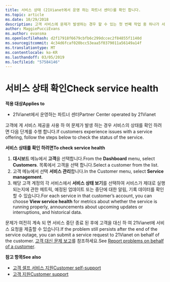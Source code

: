 ```yaml
---
title: 서비스 상태 (21Vianet에서 운영 하는 파트너 센터)를 확인 합니다.
ms.topic: article
ms.date: 10/29/2018
description: 고객 서비스에 문제가 발생하는 경우 할 수 있는 첫 번째 작업 중 하나가 서비스 상태를 확인하는 것입니다.
author: MaggiePucciEvans
ms.author: evansma
ms.openlocfilehash: d2f17918f6679cbfb6c299dccec2f84855f1140d
ms.sourcegitcommit: 4c34d6fcaf020bcc53eaa5f0379011a56149a14f
ms.translationtype: MT
ms.contentlocale: ko-KR
ms.lasthandoff: 03/05/2019
ms.locfileid: "57584146"
---
```

# <a name="check-service-health"></a><span data-ttu-id="6b34d-103">서비스 상태 확인</span><span class="sxs-lookup"><span data-stu-id="6b34d-103">Check service health</span></span>

<span data-ttu-id="6b34d-104">**적용 대상**</span><span class="sxs-lookup"><span data-stu-id="6b34d-104">**Applies to**</span></span>

-   <span data-ttu-id="6b34d-105">21Vianet에서 운영하는 파트너 센터</span><span class="sxs-lookup"><span data-stu-id="6b34d-105">Partner Center operated by 21Vianet</span></span>


<span data-ttu-id="6b34d-106">고객에 게 서비스 제공을 사용 하 여 문제가 발생 하는 경우 서비스의 상태를 확인 하려면 다음 단계를 수행 합니다.</span><span class="sxs-lookup"><span data-stu-id="6b34d-106">If customers experience issues with a service offering, follow the steps below to check the status of the service.</span></span>

<span data-ttu-id="6b34d-107">**서비스 상태를 확인 하려면**</span><span class="sxs-lookup"><span data-stu-id="6b34d-107">**To check service health**</span></span>

1.  <span data-ttu-id="6b34d-108">**대시보드** 메뉴에서 **고객**을 선택합니다.</span><span class="sxs-lookup"><span data-stu-id="6b34d-108">From the **Dashboard** menu, select **Customers**.</span></span> <span data-ttu-id="6b34d-109">목록에서 고객을 선택 합니다.</span><span class="sxs-lookup"><span data-stu-id="6b34d-109">Select a customer from the list.</span></span>
2.  <span data-ttu-id="6b34d-110">고객 메뉴에서 선택 **서비스 관리**합니다.</span><span class="sxs-lookup"><span data-stu-id="6b34d-110">In the Customer menu, select **Service management**.</span></span>
3.  <span data-ttu-id="6b34d-111">해당 고객 계정의 각 서비스에서 **서비스 상태 보기**를 선택하여 서비스가 제대로 실행되는지에 관한 메트릭, 예정된 업데이트 또는 중단에 대한 알림, 기록 데이터를 확인할 수 있습니다.</span><span class="sxs-lookup"><span data-stu-id="6b34d-111">For each service in that customer’s account, you can choose **View service health** for metrics about whether the service is running properly, announcements about upcoming updates or interruptions, and historical data.</span></span>

<span data-ttu-id="6b34d-112">문제가 여전히 계속 되 면 서비스 중단 종료 된 후에 고객을 대신 하 여 21Vianet에 서비스 요청을 제출할 수 있습니다.</span><span class="sxs-lookup"><span data-stu-id="6b34d-112">If the problem still persists after the end of the service outage, you can submit a service request to 21Vianet on behalf of the customer.</span></span> <span data-ttu-id="6b34d-113">[고객 대신 문제 보고](report-problems-on-behalf-of-a-customer.md)를 참조하세요.</span><span class="sxs-lookup"><span data-stu-id="6b34d-113">See [Report problems on behalf of a customer](report-problems-on-behalf-of-a-customer.md).</span></span>

<span data-ttu-id="6b34d-114">**참고 항목**</span><span class="sxs-lookup"><span data-stu-id="6b34d-114">**See also**</span></span>

-   [<span data-ttu-id="6b34d-115">고객 셀프 서비스 지원</span><span class="sxs-lookup"><span data-stu-id="6b34d-115">Customer self-support</span></span>](customer-self-support.md)
-   [<span data-ttu-id="6b34d-116">고객 지원</span><span class="sxs-lookup"><span data-stu-id="6b34d-116">Customer support</span></span>](customer-support.md)